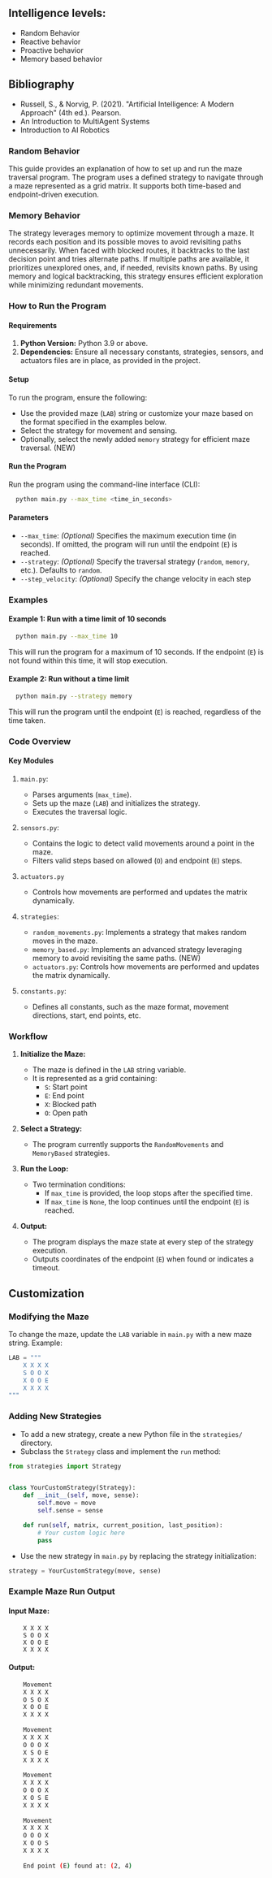 ## Intelligence levels:
- Random Behavior
- Reactive behavior
- Proactive behavior
- Memory based behavior


## Bibliography
- Russell, S., & Norvig, P. (2021). "Artificial Intelligence: A Modern Approach" (4th ed.). Pearson.
- An Introduction to MultiAgent Systems
- Introduction to AI Robotics

### Random Behavior

This guide provides an explanation of how to set up and run the maze traversal program. 
The program uses a defined strategy to navigate through a maze represented as a grid 
matrix. It supports both time-based and endpoint-driven execution.

### Memory Behavior
The strategy leverages memory to optimize movement through a maze. 
It records each position and its possible moves to avoid revisiting paths 
unnecessarily. 
When faced with blocked routes, it backtracks to the last decision point and 
tries alternate paths. 
If multiple paths are available, it prioritizes unexplored ones, and, if needed, 
revisits known paths. 
By using memory and logical backtracking, this strategy ensures efficient exploration while minimizing redundant movements.


### **How to Run the Program**
#### **Requirements**
1. **Python Version:** Python 3.9 or above.
2. **Dependencies:** Ensure all necessary constants, strategies, sensors, and actuators files are in place, as provided in the project.

#### **Setup**
To run the program, ensure the following:
- Use the provided maze (`LAB`) string or customize your maze based on the format specified in the examples below.
- Select the strategy for movement and sensing.
- Optionally, select the newly added `memory` strategy for efficient maze traversal. (NEW)

#### **Run the Program**
Run the program using the command-line interface (CLI):
``` bash
  python main.py --max_time <time_in_seconds>
```
#### **Parameters**
- `--max_time`: _(Optional)_ Specifies the maximum execution time (in seconds). If omitted, the program will run until the endpoint (`E`) is reached.
- `--strategy`: _(Optional)_ Specify the traversal strategy (`random`, `memory`, etc.). Defaults to `random`.
- `--step_velocity`: _(Optional)_ Specify the change velocity in each step

### **Examples**
#### Example 1: Run with a time limit of 10 seconds
``` bash
  python main.py --max_time 10
```
This will run the program for a maximum of 10 seconds. If the endpoint (`E`) is not found within this time, it will stop execution.
#### Example 2: Run without a time limit
``` bash
  python main.py --strategy memory
```
This will run the program until the endpoint (`E`) is reached, regardless of the time taken.

### **Code Overview**
#### **Key Modules**
1. `main.py`:
    - Parses arguments (`max_time`).
    - Sets up the maze (`LAB`) and initializes the strategy.
    - Executes the traversal logic.

2. `sensors.py`:
    - Contains the logic to detect valid movements around a point in the maze.
    - Filters valid steps based on allowed (`O`) and endpoint (`E`) steps.

3. `actuators.py`
    - Controls how movements are performed and updates the matrix dynamically. 

4. `strategies`:
    - `random_movements.py`: Implements a strategy that makes random moves in the maze.
    - `memory_based.py`: Implements an advanced strategy leveraging memory to avoid revisiting the same paths. (NEW)
    - `actuators.py`: Controls how movements are performed and updates the matrix dynamically.

5. `constants.py`:
    - Defines all constants, such as the maze format, movement directions, start, end points, etc.

### **Workflow**
1. **Initialize the Maze:**
    - The maze is defined in the `LAB` string variable.
    - It is represented as a grid containing:
        - `S`: Start point
        - `E`: End point
        - `X`: Blocked path
        - `O`: Open path

2. **Select a Strategy:**
    - The program currently supports the `RandomMovements` and `MemoryBased` strategies.

3. **Run the Loop:**
    - Two termination conditions:
        - If `max_time` is provided, the loop stops after the specified time.
        - If `max_time` is `None`, the loop continues until the endpoint (`E`) is reached.

4. **Output:**
    - The program displays the maze state at every step of the strategy execution.
    - Outputs coordinates of the endpoint (`E`) when found or indicates a timeout.

## **Customization**
### **Modifying the Maze**
To change the maze, update the `LAB` variable in `main.py` with a new maze string. Example:
``` python
LAB = """
    X X X X
    S O O X
    X O O E
    X X X X
"""
```
### **Adding New Strategies**
- To add a new strategy, create a new Python file in the `strategies/` directory.
- Subclass the `Strategy` class and implement the `run` method:
``` python
from strategies import Strategy


class YourCustomStrategy(Strategy):
    def __init__(self, move, sense):
        self.move = move
        self.sense = sense

    def run(self, matrix, current_position, last_position):
        # Your custom logic here
        pass
```
- Use the new strategy in `main.py` by replacing the strategy initialization:
``` python
strategy = YourCustomStrategy(move, sense)
```
### Example Maze Run Output
#### Input Maze:
``` text
    X X X X
    S O O X
    X O O E
    X X X X
```
#### Output:
``` bash
    Movement
    X X X X
    O S O X
    X O O E 
    X X X X
    
    Movement
    X X X X 
    O O O X
    X S O E
    X X X X
    
    Movement
    X X X X 
    O O O X
    X O S E
    X X X X
    
    Movement
    X X X X 
    O O O X
    X O O S
    X X X X
    
    End point (E) found at: (2, 4)
```
